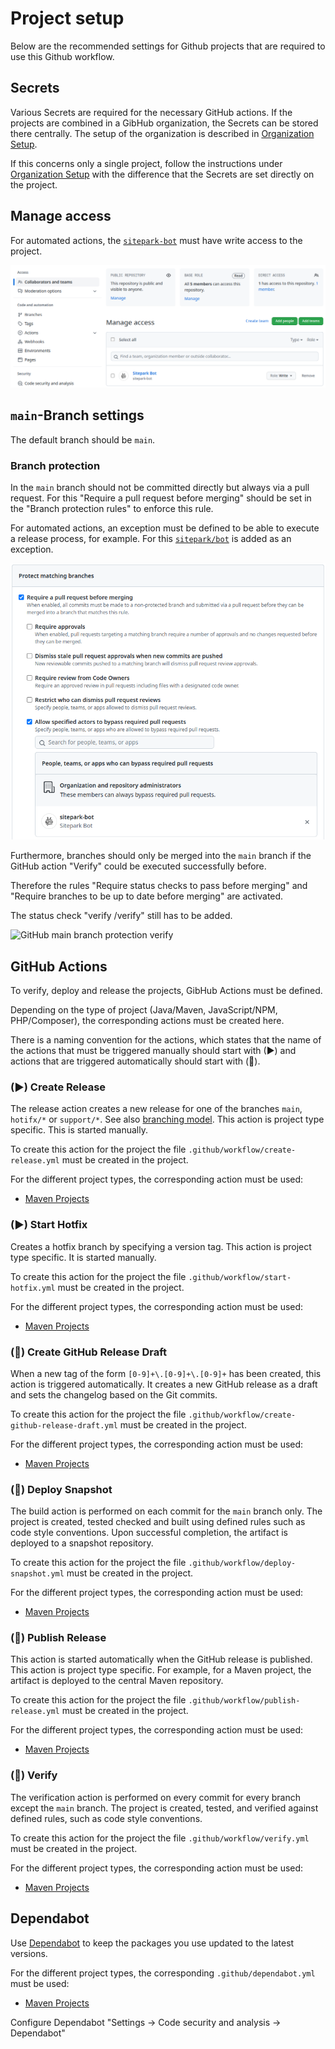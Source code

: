 # Project setup

Below are the recommended settings for Github projects that are required to use this Github workflow.

## Secrets

Various Secrets are required for the necessary GitHub actions. If the projects are combined in a GibHub organization, the Secrets can be stored there centrally. The setup of the organization is described in [Organization Setup](organisation-setup.md).

If this concerns only a single project, follow the instructions under [Organization Setup](organisation-setup.md) with the difference that the Secrets are set directly on the project.

## Manage access

For automated actions, the [`sitepark-bot`](https://github.com/sitepark-bot) must have write access to the project.

![GitHub manage access](assets/images/github-manage-access.png)


## `main`-Branch settings

The default branch should be `main`.


### Branch protection

In the `main` branch should not be committed directly but always via a pull request. For this "Require a pull request before merging" should be set in the "Branch protection rules" to enforce this rule.

For automated actions, an exception must be defined to be able to execute a release process, for example. For this [`sitepark/bot`](https://github.com/sitepark-bot) is added as an exception.

![GitHub main branch protection](assets/images/github-main-branch-protection.png)

Furthermore, branches should only be merged into the `main` branch if the GitHub action "Verify" could be executed successfully before.

Therefore the rules "Require status checks to pass before merging" and "Require branches to be up to date before merging" are activated.

The status check "verify /verify" still has to be added.

![GitHub main branch protection verify](assets/images/github-main-branch-protection-verify.png)

## GitHub Actions

To verify, deploy and release the projects, GibHub Actions must be defined.

Depending on the type of project (Java/Maven, JavaScript/NPM, PHP/Composer), the corresponding actions must be created here.

There is a naming convention for the actions, which states that the name of the actions that must be triggered manually should start with (▶) and actions that are triggered automatically should start with (📡).

### (▶) Create Release

The release action creates a new release for one of the branches `main`, `hotifx/*` or `support/*`. See also [branching model](branching-model.md). This action is project type specific. This is started manually.

To create this action for the project the file `.github/workflow/create-release.yml` must be created in the project.

For the different project types, the corresponding action must be used:

- [Maven Projects](https://github.com/sitepark/github-maven-release-test/blob/main/.github/workflows/create-release.yml)

### (▶) Start Hotfix

Creates a hotfix branch by specifying a version tag. This action is project type specific. It is started manually.

To create this action for the project the file `.github/workflow/start-hotfix.yml` must be created in the project.

For the different project types, the corresponding action must be used:

- [Maven Projects](https://github.com/sitepark/github-maven-release-test/blob/main/.github/workflows/start-hotfix.yml)


### (📡) Create GitHub Release Draft

When a new tag of the form `[0-9]+\.[0-9]+\.[0-9]+` has been created, this action is triggered automatically. It creates a new GitHub release as a draft and sets the changelog based on the Git commits.

To create this action for the project the file `.github/workflow/create-github-release-draft.yml` must be created in the project.

For the different project types, the corresponding action must be used:

- [Maven Projects](https://github.com/sitepark/github-maven-release-test/blob/main/.github/workflows/create-github-release-draft.yml)


### (📡) Deploy Snapshot

The build action is performed on each commit for the `main` branch only. The project is created, tested checked and built using defined rules such as code style conventions. Upon successful completion, the artifact is deployed to a snapshot repository.

To create this action for the project the file `.github/workflow/deploy-snapshot.yml` must be created in the project.

For the different project types, the corresponding action must be used:

- [Maven Projects](https://github.com/sitepark/github-maven-release-test/blob/main/.github/workflows/deploy-snapshot.yml)


### (📡) Publish Release

This action is started automatically when the GitHub release is published. This action is project type specific. For example, for a Maven project, the artifact is deployed to the central Maven repository.

To create this action for the project the file `.github/workflow/publish-release.yml` must be created in the project.

For the different project types, the corresponding action must be used:

- [Maven Projects](https://github.com/sitepark/github-maven-release-test/blob/main/.github/workflows/publish-release.yml)


### (📡) Verify

The verification action is performed on every commit for every branch except the `main` branch. The project is created, tested, and verified against defined rules, such as code style conventions.

To create this action for the project the file `.github/workflow/verify.yml` must be created in the project.

For the different project types, the corresponding action must be used:

- [Maven Projects](https://github.com/sitepark/github-maven-release-test/blob/main/.github/workflows/verify.yml)


## Dependabot

Use [Dependabot](https://docs.github.com/en/code-security/dependabot/dependabot-version-updates/about-dependabot-version-updates) to keep the packages you use updated to the latest versions.

For the different project types, the corresponding `.github/dependabot.yml` must be used:

- [Maven Projects](https://github.com/sitepark/github-maven-release-test/blob/main/.github/dependabot.yml)

Configure Dependabot "Settings -> Code security and analysis -> Dependabot"
